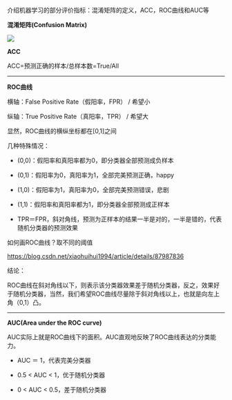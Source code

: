 介绍机器学习的部分评价指标：混淆矩阵的定义，ACC，ROC曲线和AUC等



**混淆矩阵(Confusion Matrix)**

![](https://tva1.sinaimg.cn/large/0081Kckwly1glwr46s8luj30h807p0ul.jpg)

**ACC**

ACC=预测正确的样本/总样本数=True/All

***



 **ROC曲线**

横轴：False Positive Rate（假阳率，FPR） / 希望小

纵轴：True Positive Rate（真阳率，TPR） / 希望大

显然，ROC曲线的横纵坐标都在[0,1]之间

几种特殊情况：

* (0,0)：假阳率和真阳率都为0，即分类器全部预测成负样本

* (0,1)：假阳率为0，真阳率为1，全部完美预测正确，happy

* (1,0)：假阳率为1，真阳率为0，全部完美预测错误，悲剧

* (1,1)：假阳率和真阳率都为1，即分类器全部预测成正样本

* TPR＝FPR，斜对角线，预测为正样本的结果一半是对的，一半是错的，代表随机分类器的预测效果

如何画ROC曲线？取不同的阈值

https://blog.csdn.net/xiaohuihui1994/article/details/87987836

结论：

ROC曲线在斜对角线以下，则表示该分类器效果差于随机分类器，反之，效果好于随机分类器，当然，我们希望ROC曲线尽量除于斜对角线以上，也就是向左上角（0,1）凸。

***



**AUC(Area under the ROC curve)**

AUC实际上就是ROC曲线下的面积。AUC直观地反映了ROC曲线表达的分类能力。

* AUC ＝ 1，代表完美分类器

* 0.5 < AUC < 1，优于随机分类器

* 0 < AUC < 0.5，差于随机分类器